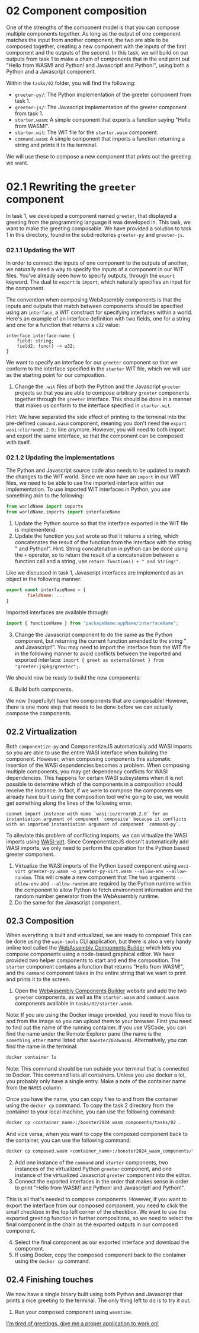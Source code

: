 # 02 Component composition

One of the strengths of the component model is that you can compose multiple components together. As long as the output of one component matches the input from another component, the two are able to be composed together, creating a new component with the inputs of the first component and the outputs of the second.
In this task, we will build on our outputs from task 1 to make a chain of components that in the end print out "Hello from WASM! and Python! and Javascript! and Python!", using both a Python and a Javascript component.

Within the `tasks/02` folder, you will find the following:

* `greeter-py/`: The Python implementation of the greeter component from task 1.
* `greeter-js/`: The Javascript implementation of the greeter component from task 1.
* `starter.wasm`: A simple component that exports a function saying "Hello from WASM!".
* `starter.wit`: The WIT file for the `starter.wasm` component.
* `command.wasm`: A simple component that imports a function returning a string and prints it to the terminal.

We will use these to compose a new component that prints out the greeting we want.

# 02.1 Rewriting the `greeter` component

In task 1, we developed a component named `greeter`, that displayed a greeting from the programming language it was developed in. This task, we want to make the greeting composable. We have provided a solution to task 1 in this directory, found in the subdirectories `greeter-py` and `greeter-js`.

### 02.1.1 Updating the WIT

In order to connect the inputs of one component to the outputs of another, we naturally need a way to specify the inputs of a component in our WIT files. You've already seen how to specify outputs, through the `export` keyword. The dual to `export` is `import`, which naturally specifies an input for the component.

The convention when composing WebAssembly components is that the inputs and outputs that match between components should be specified using an `interface`, a WIT construct for specifying interfaces within a world. Here's an example of an interface definition with two fields, one for a string and one for a function that returns a `u32` value:

```wit
interface interface-name {
    field: string;
    field2: func() -> u32;
}
```

We want to specify an interface for our `greeter` component so that we conform to the interface specified in the `starter` WIT file, which we will use as the starting point for our composition.

1. Change the `.wit` files of both the Python and the Javascript `greeter` projects so that you are able to compose arbitrary `greeter` components together through the `greeter` interface. This should be done in a manner that makes us conform to the interface specified in `starter.wit`.

Hint: We have separated the side effect of printing to the terminal into the pre-defined `command.wasm` component, meaning you don't need the `export wasi:cli/run@0.2.0;` line anymore. However, you will need to both import and export the same interface, so that the component can be composed with itself.

### 02.1.2 Updating the implementations

The Python and Javascript source code also needs to be updated to match the changes to the WIT world. Since we now have an `import` in our WIT files, we need to be able to use the imported interface within our implementation. To use imported WIT interfaces in Python, you use something akin to the following:

```python
from worldName import imports
from worldName.imports import interfaceName
```


1. Update the Python source so that the interface exported in the WIT file is implementend.
2. Update the function you just wrote so that it returns a string, which concatenates the result of the function from the interface with the string " and Python!". Hint: String concatenation in python can be done using the `+` operator, so to return the result of a concatenation between a function call and a string, use `return function() + " and String!"`.

Like we discussed in task 1, Javascript interfaces are implemented as an object in the following manner:

```javascript
export const interfaceName = {
        fieldName: ...
}
```

Imported interfaces are available through:

```javascript
import { functionName } from "packageName:appName/interfaceName";
```

3. Change the Javascript component to do the same as the Python component, but returning the current function amended to the string " and Javascript!". You may need to import the interface from the WIT file in the following manner to avoid conflicts between the imported and exported interface: `import { greet as externalGreet } from "greeter:jspkg/greeter";`.

We should now be ready to build the new components:

4. Build both components.

We now (hopefully!) have two components that are composable! However, there is one more step that needs to be done before we can actually compose the components.


## 02.2 Virtualization

Both `componentize-py` and ComponentizeJS automatically add WASI imports so you are able to use the entire WASI interface when building the component. However, when composing components this automatic insertion of the WASI dependencies becomes a problem. When composing multiple components, you may get dependency conflicts for WASI dependencies. This happens for certain WASI subsystems when it is not possible to determine which of the components in a composition should receive the instance. In fact, if we were to compose the components we already have built using the composition tool we're going to use, we would get something along the lines of the following error. 

```
cannot import instance with name `wasi:io/error@0.2.0` for an instantiation argument of component `composite` because it conflicts with an imported instantiation argument of component `command-py`.
```

To alleviate this problem of conflicting imports, we can virtualize the WASI imports using [WASI-virt](https://github.com/bytecodealliance/WASI-Virt). Since ComponentizeJS doesn't automatically add WASI imports, we only need to perform the operation for the Python based greeter component.

1. Virtualize the WASI imports of the Python based component using `wasi-virt greeter-py.wasm -o greeter-py-virt.wasm --allow-env --allow-random`. This will create a new component that  The two arguments `--allow-env` and `--allow-random` are required by the Python runtime within the component to allow Python to fetch environment information and the random number generator from the WebAssembly runtime.
1. Do the same for the Javascript component.


## 02.3 Composition

When everything is built and virtualized, we are ready to compose! This can be done using the `wasm-tools` CLI application, but there is also a very handy online tool called the [WebAssembly Components Builder](https://wasmbuilder.app/) which lets you compose components using a node-based graphical editor. We have provided two helper components to start and end the composition. The `starter` component contains a function that returns "Hello from WASM!", and the `command` component takes in the entire string that we want to print and prints it to the screen.

1. Open the [WebAssembly Components Builder](https://wasmbuilder.app/) website and add the two `greeter` components, as well as the `starter.wasm` and `command.wasm` components available in `tasks/02/starter.wasm`.

Note: If you are using the Docker image provided, you need to move files to and from the image so you can upload them to your browser. First you need to find out the name of the running container. If you use VSCode, you can find the name under the Remote Explorer pane (the name is the `something_other` name listed after `booster2024wasm`). Alternatively, you can find the name in the terminal: 

```bash
docker container ls
```
Note: This command should be run outside your terminal that is connected to Docker. This command lists all containers. Unless you use docker a lot, you probably only have a single entry. Make a note of the container name from the `NAMES` column.

Once you have the name, you can copy files to and from the container using the `docker cp` command. To copy the task 2 directory from the container to your local machine, you can use the following command:

```bash
docker cp <container_name>:/booster2024_wasm_components/tasks/02 .
```

And vice versa, when you want to copy the composed component back to the container, you can use the following command:

```bash
docker cp composed.wasm <container_name>:/booster2024_wasm_components/tasks/02/composed.wasm
```

2. Add one instance of the `command` and `starter` components, two instances of the virtualized Python `greeter` component, and one instance of the virtualized Javascript `greeter` component into the editor.
3. Connect the exported interfaces in the order that makes sense in order to print "Hello from WASM! and Python! and Javascript! and Python!". 

This is all that's needed to compose components. However, if you want to export the interface from our composed component, you need to click the small checkbox in the top left corner of the checkbox. We want to use the exported greeting function in further compositions, so we need to select the final component in the chain as the exported outputs in our composed component.

4. Select the final component as our exported interface and download the component.
5. If using Docker, copy the composed component back to the container using the `docker cp` command.

## 02.4 Finishing touches

We now have a single binary built using both Python and Javascript that prints a nice greeting to the terminal. The only thing left to do is to try it out:

1. Run your composed component using `wasmtime`.

[I'm tired of greetings, give me a proper application to work on!](https://github.com/syvsto/booster2024_wasm_components/blob/master/task3.md)
